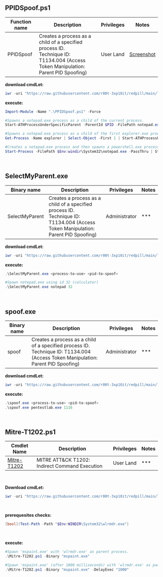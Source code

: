 ## PPIDSpoof.ps1

|Function name|Description|Privileges|Notes|
|---|---|---|---|
|PPIDSpoof|Creates a process as a child of a specified process ID.<br />Technique ID: T1134.004 (Access Token Manipulation: Parent PID Spoofing)|User Land|[Screenshot](https://raw.githubusercontent.com/r00t-3xp10it/redpill/main/lib/Process-Spoofing/PPIDSpoof.png)|

**download cmdLet:**
```powershell
iwr -uri "https://raw.githubusercontent.com/r00t-3xp10it/redpill/main/lib/Process-Spoofing/PPIDSpoof.ps1" -OutFile "PPIDSpoof.ps1"
```

**execute:**
```powershell
Import-Module -Name ".\PPIDSpoof.ps1" -Force

#Spawns a notepad.exe process as a child of the current process.
Start-ATHProcessUnderSpecificParent -ParentId $PID -FilePath notepad.exe

#Spawns a notepad.exe process as a child of the first explorer.exe process.
Get-Process -Name explorer | Select-Object -First 1 | Start-ATHProcessUnderSpecificParent -FilePath notepad.exe

#Creates a notepad.exe process and then spawns a powershell.exe process as a child of it.
Start-Process -FilePath $Env:windir\System32\notepad.exe -PassThru | Start-ATHProcessUnderSpecificParent -FilePath powershell.exe -CommandLine '-Command Write-Host foo'
```

<br />

## SelectMyParent.exe

|Binary name|Description|Privileges|Notes|
|---|---|---|---|
|SelectMyParent|Creates a process as a child of a specified process ID.<br />Technique ID: T1134.004 (Access Token Manipulation: Parent PID Spoofing)|Administrator|\*\*\*|

**download cmdLet:**
```powershell
iwr -uri "https://raw.githubusercontent.com/r00t-3xp10it/redpill/main/lib/Process-Spoofing/SelectMyParent.exe" -OutFile "SelectMyParent.exe"
```

**execute:**
```powershell
.\SelectMyParent.exe <process-to-use> <pid-to-spoof>

#Spawn notepad.exe using id 32 (calculator)
.\SelectMyParent.exe notepad 32
```

<br />

## spoof.exe

|Binary name|Description|Privileges|Notes|
|---|---|---|---|
|spoof|Creates a process as a child of a specified process ID.<br />Technique ID: T1134.004 (Access Token Manipulation: Parent PID Spoofing)|Administrator|\*\*\*|

**download cmdLet:**
```powershell
iwr -uri "https://raw.githubusercontent.com/r00t-3xp10it/redpill/main/lib/Process-Spoofing/spoof.exe" -OutFile "spoof.exe"
```

**execute:**
```powershell
.\spoof.exe <process-to-use> <pid-to-spoof>
.\spoof.exe pentestlab.exe 1116
```

<br />

## Mitre-T1202.ps1

|Cmdlet Name|Description|Privileges|Notes|
|---|---|---|---|
|[Mitre-T1202](https://github.com/r00t-3xp10it/redpill/blob/main/lib/Process-Spoofing/Mitre-T1202.ps1)| MITRE ATT&CK T1202: Indirect Command Execution|User Land|\*\*\*|

<br />

**Download cmdLet:**
```powershell
iwr -uri "https://raw.githubusercontent.com/r00t-3xp10it/redpill/main/lib/Process-Spoofing/Mitre-T1202.ps1" -OutFile "Mitre-T1202.ps1"
```

<br />

**prerequesites checks:**
```powershell
[bool](Test-Path -Path "$Env:WINDIR\System32\wlrmdr.exe")
```

<br />

**execute:**
```powershell
#Spawn 'mspaint.exe' with 'wlrmdr.exe' as parent process.
.\Mitre-T1202.ps1 -Binary "mspaint.exe"

#Spawn 'mspaint.exe' (after 1000 milliseconds) with 'wlrmdr.exe' as parent process.
.\Mitre-T1202.ps1 -Binary "mspaint.exe" -DelayExec "1000"
```
